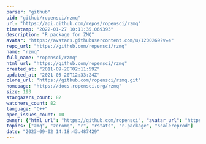 ```yaml
---
parser: "github"
uid: "github/ropensci/rzmq"
url: "https://api.github.com/repos/ropensci/rzmq"
timestamp: "2022-01-27 10:11:35.069393"
description: "R package for ZMQ"
avatar: "https://avatars.githubusercontent.com/u/1200269?v=4"
repo_url: "https://github.com/ropensci/rzmq"
name: "rzmq"
full_name: "ropensci/rzmq"
html_url: "https://github.com/ropensci/rzmq"
created_at: "2011-09-28T02:11:59Z"
updated_at: "2021-05-20T12:33:24Z"
clone_url: "https://github.com/ropensci/rzmq.git"
homepage: "https://docs.ropensci.org/rzmq"
size: 193
stargazers_count: 82
watchers_count: 82
language: "C++"
open_issues_count: 10
owner: {"html_url": "https://github.com/ropensci", "avatar_url": "https://avatars.githubusercontent.com/u/1200269?v=4", "login": "ropensci", "type": "Organization"}
topics: ["zmq", "zeromq", "r", "rstats", "r-package", "scalereprod"]
date: "2023-09-02 14:18:43.487429"
---
```

